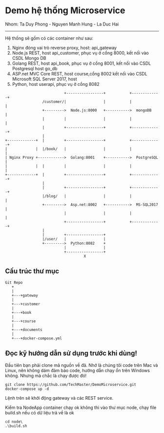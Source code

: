 # Demo hệ thống Microservice
Nhom: Ta Duy Phong - Nguyen Manh Hung - La Duc Hai
*****************************************************
Hệ thống sẽ gồm có các container như sau:
1. Nginx đóng vai trò reverse proxy, host: api_gateway
2. Node.js REST, host api_customer, phục vụ ở cổng 8000, kết nối vào CSDL Mongo DB
3. Golang REST, host api_book, phục vụ ở cổng 8001, kết nối vào CSDL Postgresql host go_db
4. ASP.net MVC Core REST, host course,cổng 8002 kết nối vào CSDL Microsoft SQL Server 2017, host 
5. Python, host userapi, phục vụ ở cổng 8082

```
                           +-----------------+           +-------------+
                 /customer/|                 |           |             |
                 +--------->  Node.js:8000   +----------->  mongoDB    |
                 |         |                 |           |             |
                 |         +-----------------+           +-------------+
                 |
+-------------+  |         +-----------------+           +-------------+
|             |  |/book/   |                 |           |             |
| Nginx Proxy +------------>  Golang:8001    +----------->  PostgreSQL |
|             |  |         |                 |           |             |
+-------------+  |         +-----------------+           +-------------+
                 |
                 |         +-----------------+           +-------------+
                 |/blog/   |                 |           |             |
                 +--------->  Asp.net:8002   +----------->  MS-SQL2017 |
                           |                 |           |             |
                           +-----------------+           +-------------+
                 |
                 |         +-----------------+           
                 |/user/   |                 |            
                 +--------->  Python:8082    +
                           |                 |          
                           +-----------------+                  
                                    X

```

## Cấu trúc thư mục
```
Git Repo
   +
   |
   +---+gateway
   |
   +---+customer
   |
   +---+book
   |
   +---+course
   |
   +---+documents
   |
   +---+docker-compose.yml
```

## Đọc kỹ hướng dẫn sử dụng trước khi dùng!

Đầu tiên bạn phải clone mã nguồn về đã. Nhớ là chúng tôi code trên Mac và Linux, nên không dám đảm bảo code, hướng dẫn chạy ổn trên Windows không. Nhưng mà chắc là chạy được đó!

```
git clone https://github.com/TechMaster/DemoMicroservice.git
docker-compose up -d
```
Lệnh trên sẽ khởi động gateway và các REST service.

Kiểm tra NodeApp container chạy ok không thì vào thư mục node, chạy file build.sh nếu có dữ
liệu trả về là ok
```
cd node\
.\build.sh
```
